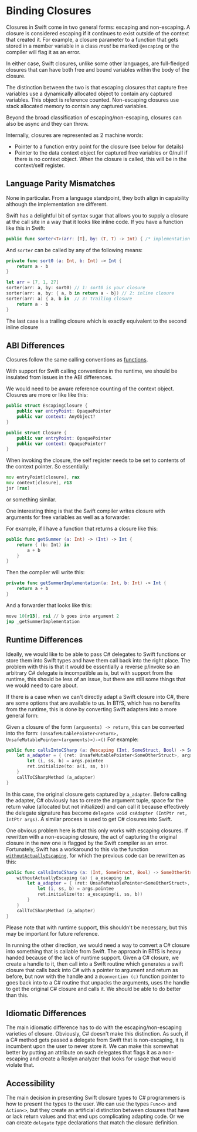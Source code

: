 # Binding Closures

Closures in Swift come in two general forms: escaping and non-escaping. A closure is considered escaping if it continues to exist outside of the context that created it. For example, a closure parameter to a function that gets stored in a member variable in a class *must* be marked `@escaping` or the compiler will flag it as an error.

In either case, Swift closures, unlike some other languages, are full-fledged closures that can have both free and bound variables within the body of the closure.

The distinction between the two is that escaping closures that capture free variables use a dynamically allocated object to contain any captured variables. This object is reference counted. Non-escaping closures use stack allocated memory to contain any captured variables.

Beyond the broad classification of escaping/non-escaping, closures can also be async and they can throw.

Internally, closures are represented as 2 machine words:

- Pointer to a function entry point for the closure (see below for details)
- Pointer to the data context object for captured free variables or 0/null if there is no context object. When the closure is called, this will be in the context/self register.

## Language Parity Mismatches

None in particular. From a language standpoint, they both align in capability although the implementation are different.

Swift has a delightful bit of syntax sugar that allows you to supply a closure at the call site in a way that it looks like inline code.
If you have a function like this in Swift:

```swift
public func sorter<T>(arr: [T], by: (T, T) -> Int) { /* implementation not important */ }

```

And `sorter` can be called by any of the following means:

```swift
private func sort0 (a: Int, b: Int) -> Int {
    return a - b
}

let arr = [7, 1, 27]
sorter(arr: a, by: sort0) // 1: sort0 is your closure
sorter(arr: a, by: { a, b in return a - b}) // 2: inline closure
sorter(arr: a) { a, b in  // 3: trailing closure
    return a - b
}
```

The last case is a trailing closure which is exactly equivalent to the second inline closure

## ABI Differences

Closures follow the same calling conventions as [functions](binding-functions.md).

With support for Swift calling conventions in the runtime, we should be insulated from issues in the ABI differences.

We would need to be aware reference counting of the context object. Closures are more or like like this:

```swift
public struct EscapingClosure {
    public var entryPoint: OpaquePointer
    public var context: AnyObject?
}

public struct Closure {
    public var entryPoint: OpaquePointer
    public var context: OpaquePointer?
}
```

When invoking the closure, the self register needs to be set to contents of the context pointer.
So essentially:

```asm
mov entryPoint[closure], rax
mov context[closure], r13
jsr [rax]
```

or something similar.

One interesting thing is that the Swift compiler writes closure with arguments for free variables as well as a forwarder.

For example, if I have a function that returns a closure like this:

```swift
public func getSummer (a: Int) -> (Int) -> Int {
    return { (b: Int) in
        a + b
    }
}
```

Then the compiler will write this:

```Swift
private func getSummerImplementation(a: Int, b: Int) -> Int {
    return a + b
}
```

And a forwarder that looks like this:

```asm
move 10[r13], rsi // b goes into argument 2
jmp _getSummerImplementation
```

## Runtime Differences

Ideally, we would like to be able to pass C# delegates to Swift functions or store them into Swift types and have them call back into the right place.  The problem with this is that it would be essentially a reverse p/invoke so an arbitrary C# delegate is incompatible as is, but with support from the runtime, this should be less of an issue, but there are still some things that we would need to care about.

If there is a case when we can't directly adapt a Swift closure into C#, there are some options that are available to us. In BTfS, which has no benefits from the runtime, this is done by converting Swift adapters into a more general form:

Given a closure of the form `(arguments) -> return`, this can be converted into the form: `(UnsafeMutablePointer<return>, UnsafeMutablePointer<(arguments)>)->()` For example:

```swift
public func callsIntoCSharp (a: @escaping (Int, SomeStruct, Bool) -> SomeOtherStruct) {
    let a_adapter = { (ret: UnsafeMutablePointer<SomeOtherStruct>, args: UnsafeMutablePointer<(Int, SomeStruct, Bool)>) in
        let (i, ss, b) = args.pointee
        ret.initialize(to: a(i, ss, b))
    }
    callToCSharpMethod (a_adapter)
}
```

In this case, the original closure gets captured by `a_adapter`. Before calling the adapter, C# obviously has to create the argument tuple, space for the return value (allocated but not initialized) and can call it because effectively the delegate signature has become `delegate void csAdapter (IntPtr ret, IntPtr args)`. A similar process is used to get C# closures into Swift.

One obvious problem here is that this only works with escaping closures. If rewritten with a non-escaping closure, the act of capturing the original closure in the new one is flagged by the Swift compiler as an error. Fortunately, Swift has a workaround to this via the function [`withoutActuallyEscaping`](https://developer.apple.com/documentation/swift/withoutactuallyescaping(_:do:)/), for which the previous code can be rewritten as this:

```swift
public func callsIntoCSharp (a: (Int, SomeStruct, Bool) -> SomeOtherStruct) {
    withoutActuallyEscaping (a) { a_escaping in
        let a_adapter = { (ret: UnsafeMutablePointer<SomeOtherStruct>, args: UnsafeMutablePointer<(Int, SomeStruct, Bool)>) in
            let (i, ss, b) = args.pointee
            ret.initialize(to: a_escaping(i, ss, b))
        }
    }
    callToCSharpMethod (a_adapter)
}
```

Please note that with runtime support, this shouldn't be necessary, but this may be important for future reference.

In running the other direction, we would need a way to convert a C# closure into something that is callable from Swift. The approach in BTfS is heavy handed because of the lack of runtime support. Given a C# closure, we create a handle to it, then call into a Swift routine which generates a swift closure that calls back into C# with a pointer to argument and return as before, but now with the handle and a `@convention (c)` function pointer to goes back into to a C# routine that unpacks the arguments, uses the handle to get the original C# closure and calls it. We should be able to do better than this.

## Idiomatic Differences

The main idiomatic difference has to do with the escaping/non-escaping varieties of closure. Obviously, C# doesn't make this distinction. As such, if a C# method gets passed a delegate from Swift that is non-escaping, it is incumbent upon the user to never store it. We can make this somewhat better by putting an attribute on such delegates that flags it as a non-escaping and create a Roslyn analyzer that looks for usage that would violate that.

## Accessibility

The main decision in presenting Swift closure types to C# programmers is how to present the types to the user. We can use the types `Func<>` and `Action<>`, but they create an artificial distinction between closures that have or lack return values and that end ups complicating adapting code. Or we can create `delegate` type declarations that match the closure definition.
